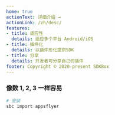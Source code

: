 ```yaml
---
home: true
actionText: 详细介绍 →
actionLink: /zh/desc/
features:
- title: 适应性
  details: 适应多个平台 Android/iOS
- title: 插件化
  details: 以插件形化提供SDK
- title: 分享
  details: 开发者可分享自己的插件
footer: Copyright © 2020-present SDKBox
---
```


### 像数 1, 2, 3 一样容易

``` bash
# 安装
sbc import appsflyer
```
